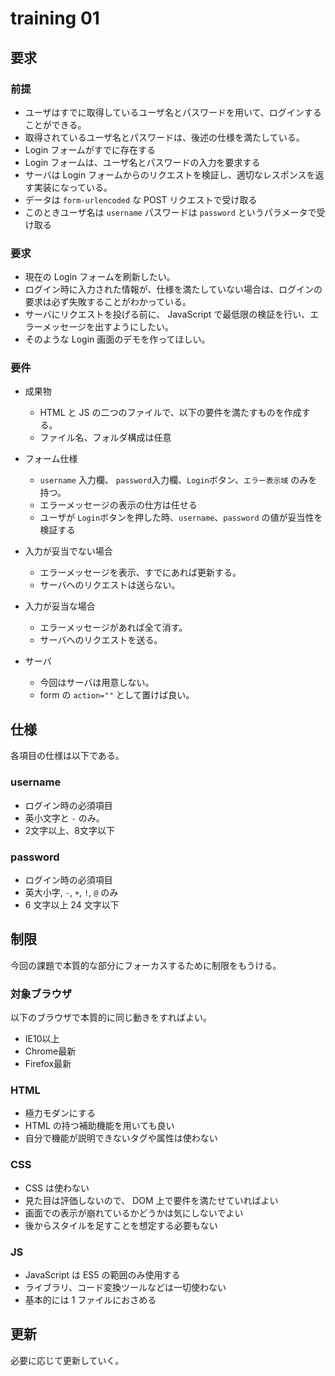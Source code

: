 # training 01

## 要求

### 前提

- ユーザはすでに取得しているユーザ名とパスワードを用いて、ログインすることができる。
- 取得されているユーザ名とパスワードは、後述の仕様を満たしている。
- Login フォームがすでに存在する
- Login フォームは、ユーザ名とパスワードの入力を要求する
- サーバは Login フォームからのリクエストを検証し、適切なレスポンスを返す実装になっている。
 - データは `form-urlencoded` な POST リクエストで受け取る
 - このときユーザ名は `username` パスワードは `password` というパラメータで受け取る

### 要求

- 現在の Login フォームを刷新したい。
- ログイン時に入力された情報が、仕様を満たしていない場合は、ログインの要求は必ず失敗することがわかっている。
- サーバにリクエストを投げる前に、 JavaScript で最低限の検証を行い、エラーメッセージを出すようにしたい。
- そのような Login 画面のデモを作ってほしい。


### 要件

- 成果物
  - HTML と JS の二つのファイルで、以下の要件を満たすものを作成する。
  - ファイル名、フォルダ構成は任意

- フォーム仕様
  - `username` 入力欄、 `password`入力欄、`Login`ボタン、`エラー表示域` のみを持つ。
  - エラーメッセージの表示の仕方は任せる
  - ユーザが `Login`ボタンを押した時、`username`、`password` の値が妥当性を検証する

- 入力が妥当でない場合
  - エラーメッセージを表示、すでにあれば更新する。
  - サーバへのリクエストは送らない。

- 入力が妥当な場合
  - エラーメッセージがあれば全て消す。
  - サーバへのリクエストを送る。

- サーバ
  - 今回はサーバは用意しない。
  - form の `action=""` として置けば良い。


## 仕様

各項目の仕様は以下である。

### username

- ログイン時の必須項目
- 英小文字と `-` のみ。
- 2文字以上、8文字以下


### password

- ログイン時の必須項目
- 英大小字, `-`, `+`, `!`, `@` のみ
- 6 文字以上 24 文字以下


## 制限

今回の課題で本質的な部分にフォーカスするために制限をもうける。

### 対象ブラウザ

以下のブラウザで本質的に同じ動きをすればよい。

- IE10以上
- Chrome最新
- Firefox最新


### HTML

- 極力モダンにする
- HTML の持つ補助機能を用いても良い
- 自分で機能が説明できないタグや属性は使わない


### CSS

- CSS は使わない
- 見た目は評価しないので、 DOM 上で要件を満たせていればよい
- 画面での表示が崩れているかどうかは気にしないでよい
- 後からスタイルを足すことを想定する必要もない


### JS

- JavaScript は ES5 の範囲のみ使用する
- ライブラリ、コード変換ツールなどは一切使わない
- 基本的には 1 ファイルにおさめる


## 更新

必要に応じて更新していく。
